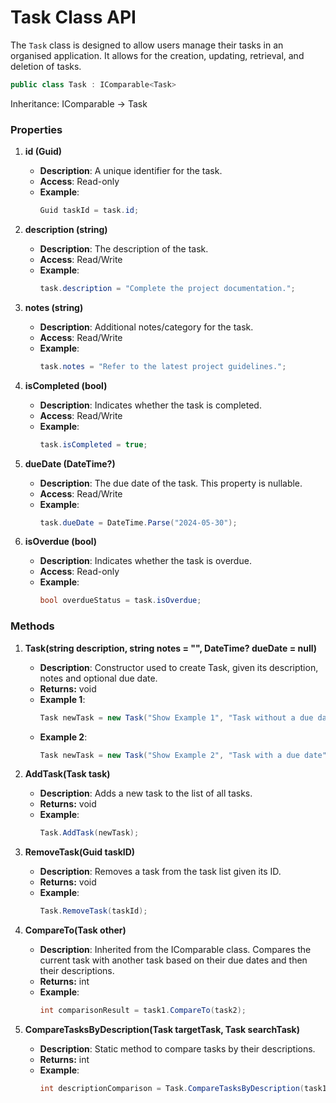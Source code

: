 # Task Class API
The `Task` class is designed to allow users manage their tasks in an organised application. It allows for the creation, updating, retrieval, and deletion of tasks. 
```csharp
public class Task : IComparable<Task>
```
Inheritance: IComparable → Task


### Properties

1. **id (Guid)**
   - **Description**: A unique identifier for the task.
   - **Access**: Read-only
   - **Example**:
     ```csharp
     Guid taskId = task.id;
     ```

2. **description (string)**
   - **Description**: The description of the task.
   - **Access**: Read/Write
   - **Example**:
     ```csharp
     task.description = "Complete the project documentation.";
     ```

3. **notes (string)**
   - **Description**: Additional notes/category for the task.
   - **Access**: Read/Write
   - **Example**:
     ```csharp
     task.notes = "Refer to the latest project guidelines.";
     ```

4. **isCompleted (bool)**
   - **Description**: Indicates whether the task is completed.
   - **Access**: Read/Write
   - **Example**:
     ```csharp
     task.isCompleted = true;
     ```

5. **dueDate (DateTime?)**
   - **Description**: The due date of the task. This property is nullable.
   - **Access**: Read/Write
   - **Example**:
     ```csharp
     task.dueDate = DateTime.Parse("2024-05-30");
     ```

6. **isOverdue (bool)**
   - **Description**: Indicates whether the task is overdue.
   - **Access**: Read-only
   - **Example**:
     ```csharp
     bool overdueStatus = task.isOverdue;
     ```

### Methods

1. **Task(string description, string notes = "", DateTime? dueDate = null)**
   - **Description**: Constructor used to create Task, given its description, notes and optional due date.
   - **Returns:** void
   - **Example 1**:
     ```csharp
     Task newTask = new Task("Show Example 1", "Task without a due date");
     ```
   - **Example 2**:
     ```csharp
     Task newTask = new Task("Show Example 2", "Task with a due date", DateTime.Parse("2024-05-20"));
     ```

2. **AddTask(Task task)**
   - **Description**: Adds a new task to the list of all tasks.
   - **Returns:** void
   - **Example**:
     ```csharp
     Task.AddTask(newTask);
     ```

3. **RemoveTask(Guid taskID)**
   - **Description**: Removes a task from the task list given its ID.
   - **Returns:** void
   - **Example**:
     ```csharp
     Task.RemoveTask(taskId);
     ```

4. **CompareTo(Task other)**
   - **Description**: Inherited from the IComparable class. Compares the current task with another task based on their due dates and then their descriptions.
   - **Returns:** int
   - **Example**:
     ```csharp
     int comparisonResult = task1.CompareTo(task2);
     ```

5. **CompareTasksByDescription(Task targetTask, Task searchTask)**
   - **Description**: Static method to compare tasks by their descriptions.
   - **Returns:** int
   - **Example**:
     ```csharp
     int descriptionComparison = Task.CompareTasksByDescription(task1, task2);
     ```
